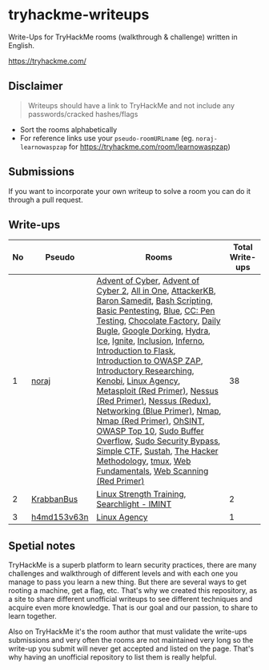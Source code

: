 # tryhackme-writeups

Write-Ups for TryHackMe rooms (walkthrough & challenge) written in English.

https://tryhackme.com/

## Disclaimer

> Writeups should have a link to TryHackMe and not include any passwords/cracked hashes/flags

- Sort the rooms alphabetically
- For reference links use your `pseudo-roomURLname` (eg. `noraj-learnowaspzap` for https://tryhackme.com/room/learnowaspzap)

## Submissions

If you want to incorporate your own writeup to solve a room you can do it through a pull request.

## Write-ups

No | Pseudo | Rooms | Total Write-ups
--- | --- | --- | ---
1 | [noraj][noraj] | [Advent of Cyber][noraj-25daysofchristmas], [Advent of Cyber 2][noraj-adventofcyber2], [All in One][noraj-allinonemj], [AttackerKB][noraj-attackerkb], [Baron Samedit][noraj-sudovulnssamedit], [Bash Scripting][noraj-bashscripting], [Basic Pentesting][noraj-basicpentestingjt], [Blue][noraj-blue], [CC: Pen Testing][noraj-ccpentesting], [Chocolate Factory][noraj-chocolatefactory], [Daily Bugle][noraj-dailybugle], [Google Dorking][noraj-googledorking], [Hydra][noraj-hydra], [Ice][noraj-ice], [Ignite][noraj-ignite], [Inclusion][noraj-inclusion], [Inferno][noraj-inferno], [Introduction to Flask][noraj-flask], [Introduction to OWASP ZAP][noraj-learnowaspzap], [Introductory Researching][noraj-introtoresearch], [Kenobi][noraj-kenobi], [Linux Agency][noraj-linuxagency], [Metasploit (Red Primer)][noraj-rpmetasploit], [Nessus (Red Primer)][noraj-rpnessus], [Nessus (Redux)][noraj-rpnessusredux], [Networking (Blue Primer)][noraj-bpnetworking], [Nmap][noraj-furthernmap], [Nmap (Red Primer)][noraj-rpnmap], [OhSINT][noraj-ohsint], [OWASP Top 10][noraj-owasptop10], [Sudo Buffer Overflow][noraj-sudovulnsbof], [Sudo Security Bypass][noraj-sudovulnsbypass], [Simple CTF][noraj-easyctf], [Sustah][noraj-sustah], [The Hacker Methodology][noraj-hackermethodology], [tmux][noraj-tmux], [Web Fundamentals][noraj-webfundamentals], [Web Scanning (Red Primer)][noraj-rpwebscanning] | 38
2 | [KrabbanBus][KrabbanBus] | [Linux Strength Training][KrabbanBus-linuxstrengthtraining], [Searchlight - IMINT][KrabbanBus-searchlightosint]  | 2
3 | [h4md153v63n][h4md153v63n] | [Linux Agency][h4md153v63n-linuxagency] | 1

[noraj]:https://tryhackme.com/p/noraj
[noraj-25daysofchristmas]:https://blog.raw.pm/en/TryHackMe-Advent-of-Cyber-write-up/
[noraj-adventofcyber2]:https://blog.raw.pm/en/TryHackMe-Advent-of-Cyber-2-write-up/
[noraj-allinonemj]:https://blog.raw.pm/en/TryHackMe-All-in-One-write-up/
[noraj-attackerkb]:https://blog.raw.pm/en/TryHackMe-AttackerKB-write-up/
[noraj-sudovulnssamedit]:https://blog.raw.pm/en/TryHackMe-Baron-Samedit-write-up/
[noraj-bashscripting]:https://blog.raw.pm/en/TryHackMe-Bash-Scripting-write-up/
[noraj-basicpentestingjt]:https://blog.raw.pm/en/TryHackMe-Basic-Pentesting-write-up/
[noraj-blue]:https://blog.raw.pm/en/TryHackMe-Blue-write-up/
[noraj-ccpentesting]:https://blog.raw.pm/en/TryHackMe-CC-Pen-Testing-write-up/
[noraj-chocolatefactory]:https://blog.raw.pm/en/TryHackMe-Chocolate-Factory-write-up/
[noraj-dailybugle]:https://blog.raw.pm/en/TryHackMe-Daily-Bugle-write-up/
[noraj-googledorking]:https://blog.raw.pm/en/TryHackMe-Google-Dorking-write-up/
[noraj-hydra]:https://blog.raw.pm/en/TryHackMe-Hydra-write-up/
[noraj-ice]:https://blog.raw.pm/en/TryHackMe-Ice-write-up/
[noraj-ignite]:https://blog.raw.pm/en/TryHackMe-Ignite-write-up/
[noraj-inclusion]:https://blog.raw.pm/en/TryHackMe-Inclusion-write-up/
[noraj-inferno]:https://blog.raw.pm/en/TryHackMe-Inferno-write-up/
[noraj-flask]:https://blog.raw.pm/en/TryHackMe-Introduction-to-Flask-write-up/
[noraj-learnowaspzap]:https://blog.raw.pm/en/TryHackMe-Introduction-to-OWASP-ZAP-write-up/
[noraj-introtoresearch]:https://blog.raw.pm/en/TryHackMe-Introductory-Researching-write-up/
[noraj-kenobi]:https://blog.raw.pm/en/TryHackMe-Kenobi-write-up/
[noraj-linuxagency]:https://blog.raw.pm/en/TryHackMe-Linux-Agency-write-up/
[noraj-rpmetasploit]:https://blog.raw.pm/en/TryHackMe-Metasploit-write-up/
[noraj-rpnessus]:https://blog.raw.pm/en/TryHackMe-Nessus-write-up/
[noraj-rpnessusredux]:https://blog.raw.pm/en/TryHackMe-Nessus-write-up2/
[noraj-bpnetworking]:https://blog.raw.pm/en/TryHackMe-Networking-write-up/
[noraj-furthernmap]:https://blog.raw.pm/en/TryHackMe-Nmap-write-up2/
[noraj-rpnmap]:https://blog.raw.pm/en/TryHackMe-Nmap-write-up/
[noraj-ohsint]:https://blog.raw.pm/en/TryHackMe-OhSINT-write-up/
[noraj-owasptop10]:https://blog.raw.pm/en/TryHackMe-OWASP-Top-10-write-up/
[noraj-sudovulnsbof]:https://blog.raw.pm/en/TryHackMe-Sudo-Buffer-Overflow-write-up/
[noraj-sudovulnsbypass]:https://blog.raw.pm/en/TryHackMe-Sudo-Security-Bypass-write-up/
[noraj-easyctf]:https://blog.raw.pm/en/TryHackMe-Simple-CTF-write-up/
[noraj-sustah]:https://blog.raw.pm/en/TryHackMe-Sustah-write-up/
[noraj-hackermethodology]:https://blog.raw.pm/en/TryHackMe-The-Hacker-Methodology-write-up/
[noraj-tmux]:https://blog.raw.pm/en/TryHackMe-tmux-write-up/
[noraj-webfundamentals]:https://blog.raw.pm/en/TryHackMe-Web-Fundamentals-write-up/
[noraj-rpwebscanning]:https://blog.raw.pm/en/TryHackMe-Web-Scanning-write-up/

[KrabbanBus]:https://tryhackme.com/p/KrabbanBus
[KrabbanBus-linuxstrengthtraining]:https://www.krabbanbus.com/krabbans-blog/linux-strength-training
[KrabbanBus-searchlightosint]:https://www.krabbanbus.com/krabbans-blog/searchlight-imint

[h4md153v63n]:https://tryhackme.com/p/h4md153v63n
[h4md153v63n-linuxagency]:https://hamdisevben.medium.com/tryhackme-linux-agency-writeup-walkthrough-more-than-linux-f218dcc5ed2b

## Spetial notes

TryHackMe is a superb platform to learn security practices, there are many challenges and walkthrough of different levels and with each one you manage to pass you learn a new thing. But there are several ways to get rooting a machine, get a flag, etc. That's why we created this repository, as a site to share different unofficial writeups to see different techniques and acquire even more knowledge. That is our goal and our passion, to share to learn together.

Also on TryHackMe it's the room author that must validate the write-ups submissions and very often the rooms are not maintained very long so the write-up you submit will never get accepted and listed on the page. That's why having an unofficial repository to list them is really helpful.

